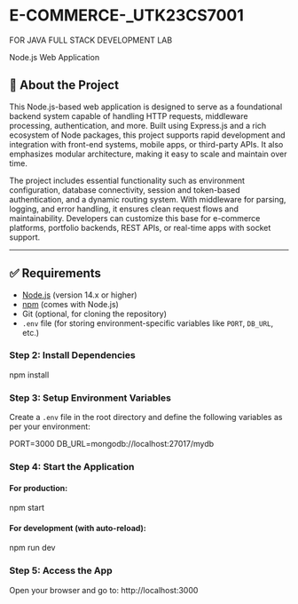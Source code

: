 # E-COMMERCE-_UTK23CS7001
FOR JAVA FULL STACK DEVELOPMENT LAB

 Node.js Web Application

## 📖 About the Project

This Node.js-based web application is designed to serve as a foundational backend system capable of handling HTTP requests, middleware processing, authentication, and more. Built using Express.js and a rich ecosystem of Node packages, this project supports rapid development and integration with front-end systems, mobile apps, or third-party APIs. It also emphasizes modular architecture, making it easy to scale and maintain over time.

The project includes essential functionality such as environment configuration, database connectivity, session and token-based authentication, and a dynamic routing system. With middleware for parsing, logging, and error handling, it ensures clean request flows and maintainability. Developers can customize this base for e-commerce platforms, portfolio backends, REST APIs, or real-time apps with socket support.

---

## ✅ Requirements

- [Node.js](https://nodejs.org/) (version 14.x or higher)
- [npm](https://www.npmjs.com/) (comes with Node.js)
- Git (optional, for cloning the repository)
- `.env` file (for storing environment-specific variables like `PORT`, `DB_URL`, etc.)

### Step 2: Install Dependencies

npm install


### Step 3: Setup Environment Variables

Create a `.env` file in the root directory and define the following variables as per your environment:

PORT=3000
DB_URL=mongodb://localhost:27017/mydb


### Step 4: Start the Application

#### For production:

npm start

#### For development (with auto-reload):

npm run dev

### Step 5: Access the App

Open your browser and go to:
http://localhost:3000
